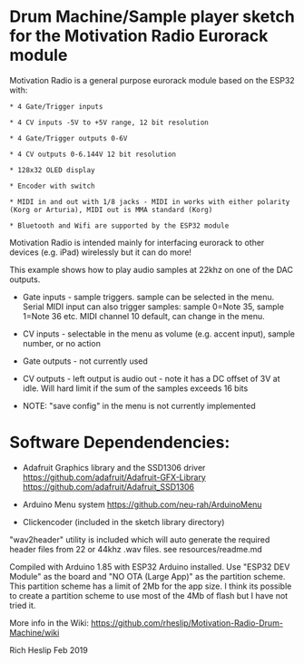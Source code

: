 # Drum Machine/Sample player sketch for the Motivation Radio Eurorack module

Motivation Radio is a general purpose eurorack module based on the ESP32 with:

	* 4 Gate/Trigger inputs

	* 4 CV inputs -5V to +5V range, 12 bit resolution

	* 4 Gate/Trigger outputs 0-6V

	* 4 CV outputs 0-6.144V 12 bit resolution

	* 128x32 OLED display

	* Encoder with switch

	* MIDI in and out with 1/8 jacks - MIDI in works with either polarity (Korg or Arturia), MIDI out is MMA standard (Korg)

	* Bluetooth and Wifi are supported by the ESP32 module


Motivation Radio is intended mainly for interfacing eurorack to other devices (e.g. iPad) wirelessly but it can do more!

This example shows how to play audio samples at 22khz on one of the DAC outputs. 

* Gate inputs - sample triggers. sample can be selected in the menu. Serial MIDI input can also trigger samples: sample 0=Note 35, sample 1=Note 36 etc. MIDI channel 10 default, can change in the menu.

* CV inputs - selectable in the menu as volume (e.g. accent input), sample number, or no action

* Gate outputs - not currently used

* CV outputs - left output is audio out - note it has a DC offset of 3V at idle. Will hard limit if the sum of the samples exceeds 16 bits 

* NOTE: "save config" in the menu is not currently implemented


# Software Dependendencies:

* Adafruit Graphics library and the SSD1306 driver https://github.com/adafruit/Adafruit-GFX-Library https://github.com/adafruit/Adafruit_SSD1306

* Arduino Menu system https://github.com/neu-rah/ArduinoMenu

* Clickencoder (included in the sketch library directory)

"wav2header" utility is included which will auto generate the required header files from 22 or 44khz .wav files. see resources/readme.md

Compiled with Arduino 1.85 with ESP32 Arduino installed. Use "ESP32 DEV Module" as the board and "NO OTA (Large App)" as the partition scheme. This partition scheme has a limit of 2Mb for the app size. I think its possible to create a partition scheme to use most of the 4Mb of flash but I have not tried it. 

More info in the Wiki: https://github.com/rheslip/Motivation-Radio-Drum-Machine/wiki

Rich Heslip Feb 2019

